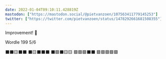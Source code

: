 ```yaml
---
date: 2022-01-04T09:10:11.428819Z
mastodon: ["https://mastodon.social/@pietvanzoen/107563411779145253"]
twitter: ["https://twitter.com/pietvanzoen/status/1478292661681508355"]
---
```

Improvement! 🧠

Wordle 199 5/6

⬛⬛🟨⬛⬛
⬛🟨⬛⬛⬛
⬛🟩⬛🟨🟨
🟩🟩🟩⬛⬛
🟩🟩🟩🟩🟩

